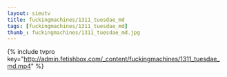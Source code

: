 ```yaml
--- 
layout: sieutv
title: fuckingmachines/1311_tuesdae_md
tags: [fuckingmachines/1311_tuesdae_md]
thumb_: fuckingmachines/1311_tuesdae_md.jpg
---
```

{% include tvpro key="http://admin.fetishbox.com/_content/fuckingmachines/1311_tuesdae_md.mp4" %} 
